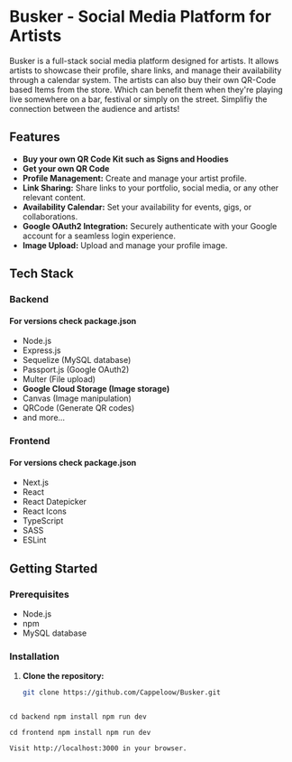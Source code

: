 # Busker - Social Media Platform for Artists

Busker is a full-stack social media platform designed for artists. It allows artists to showcase their profile, share links, and manage their availability through a calendar system. The artists can also buy their own QR-Code based Items from the store. Which can benefit them when they're playing live somewhere on a bar, festival or simply on the street. Simplifiy the connection between the audience and artists!

## Features
- **Buy your own QR Code Kit such as Signs and Hoodies**
- **Get your own QR Code**
- **Profile Management:** Create and manage your artist profile.
- **Link Sharing:** Share links to your portfolio, social media, or any other relevant content.
- **Availability Calendar:** Set your availability for events, gigs, or collaborations.
- **Google OAuth2 Integration:** Securely authenticate with your Google account for a seamless login experience.
- **Image Upload:** Upload and manage your profile image.

## Tech Stack

### Backend
#### For versions check package.json
- Node.js
- Express.js
- Sequelize (MySQL database)
- Passport.js (Google OAuth2)
- Multer (File upload)
- **Google Cloud Storage (Image storage)**
- Canvas (Image manipulation)
- QRCode (Generate QR codes)
- and more...

### Frontend
#### For versions check package.json
- Next.js
- React
- React Datepicker
- React Icons
- TypeScript
- SASS
- ESLint

## Getting Started

### Prerequisites

- Node.js
- npm
- MySQL database

### Installation

1. **Clone the repository:**

   ```bash
   git clone https://github.com/Cappeloow/Busker.git



`cd backend
npm install
npm run dev`

`cd frontend
npm install
npm run dev `

` Visit http://localhost:3000 in your browser. `
